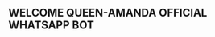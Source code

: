 <html>
<body
  <center>
  <h2>WELCOME QUEEN-AMANDA OFFICIAL WHATSAPP BOT</h2>
</center>










  
</body>


























  
</html>
